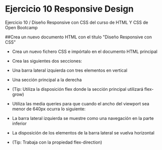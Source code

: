 # Ejercicio 10 Responsive Design
Ejercicio 10 / Diseño Responsive con CSS del curso de HTML Y CSS de Open Bootcamp

##Crea un nuevo documento HTML con el título "Diseño Responsive con CSS"

* Crea un nuevo fichero CSS e impórtalo en el documento HTML principal

* Crea las siguientes dos secciones:

* Una barra lateral izquierda con tres elementos en vertical

* Una sección principal a la derecha

* (Tip: Utiliza la disposición flex donde la sección principal utilizará flex-grow)

* Utiliza las media queries para que cuando el ancho del viewport sea menor de 640px ocurra lo siguiente:

* La barra lateral izquierda se muestre como una navegación en la parte inferior

* La disposición de los elementos de la barra lateral se vuelva horizontal

* (Tip: Trabaja con la propiedad flex-direction)

